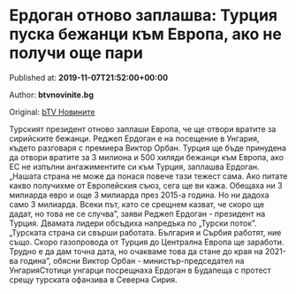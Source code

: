 
# Ердоган отново заплашва: Турция пуска бежанци към Европа, ако не получи още пари

Published at: **2019-11-07T21:52:00+00:00**

Author: **btvnovinite.bg**

Original: [bTV Новините](https://btvnovinite.bg/svetut/erdogan-otnovo-zaplashva-turcija-puska-bezhanci-kam-evropa-ako-ne-poluchi-oshte-pari.html)

Турският президент отново заплаши Европа, че ще отвори вратите за сирийските бежанци. Реджеп Ердоган е на посещение в Унгария, където разговаря с премиера Виктор Орбан. Турция ще бъде принудена да отвори вратите за 3 милиона и 500 хиляди бежанци към Европа, ако ЕС не изпълни ангажиментите си към Турция, заплашва Ердоган.
„Нашата страна не може да понася повече тази тежест сама. Ако питате какво получихме от Европейския съюз, сега ще ви кажа. Обещаха ни 3 милиарда евро и още 3 милиарда през 2015-а година. Но ни дадоха само 3 милиарда. Всеки път, като се срещнем казват, че скоро ще дадат, но това не се случва”, заяви Реджеп Ердоган - президент на Турция.
Двамата лидери обсъдиха напредъка по „Турски поток”. „Турската страна си свърши работата. България и Сърбия работят, ние също. Скоро газопровода от Турция до Централна Европа ще заработи. Трудно е да дам точна дата, но очакваме това да стане до края на 2021-ва година”, обясни Виктор Орбан - министър-председател на УнгарияСтотици унгарци посрещнаха Ердоган в Будапеща с протест срещу турската офанзива в Северна Сирия.
